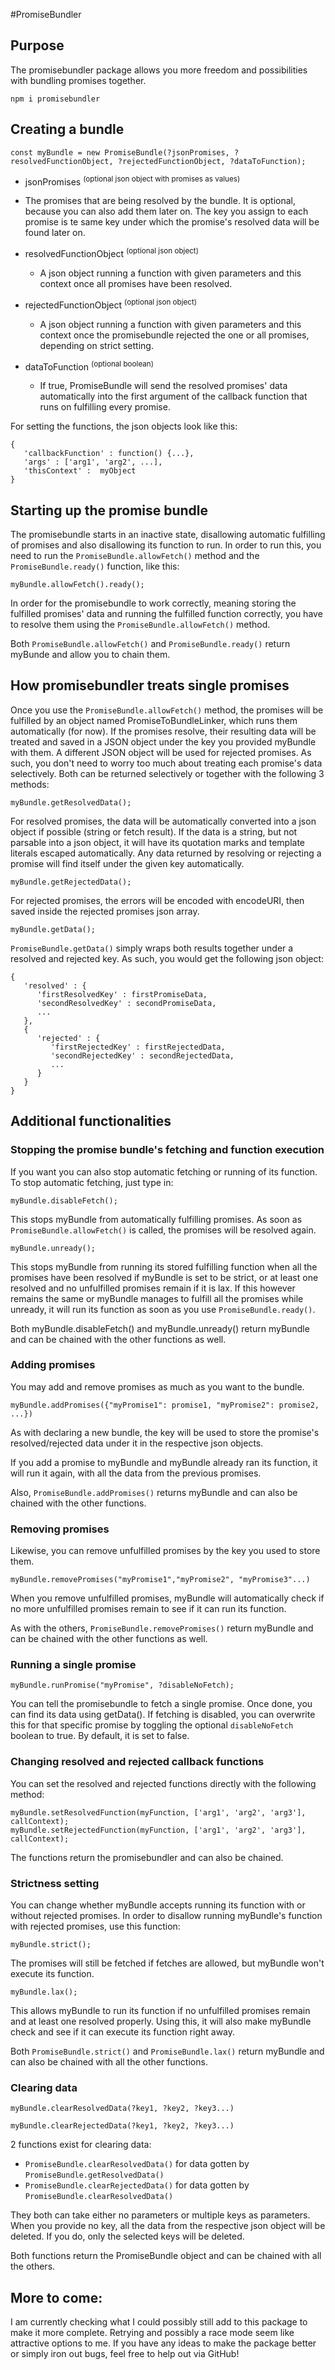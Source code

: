 #PromiseBundler

## Purpose

The promisebundler package allows you more freedom and possibilities with bundling promises together.

```
npm i promisebundler
```

## Creating a bundle

```
const myBundle = new PromiseBundle(?jsonPromises, ?resolvedFunctionObject, ?rejectedFunctionObject, ?dataToFunction);
```

 - jsonPromises <sup>(optional json object with promises as values)</sup>
  - The promises that are being resolved by the bundle. It is optional, because you can also add them later on. The key you assign to each promise is te same key under which the promise's resolved data will be found later on.

  - resolvedFunctionObject <sup>(optional json object)</sup>
    - A json object running a function with given parameters and this context once all promises have been resolved.

 - rejectedFunctionObject <sup>(optional json object)</sup>
    - A json object running a function with given parameters and this context once the promisebundle rejected the one or all promises, depending on strict setting.

 - dataToFunction <sup>(optional boolean)</sup>
    - If true, PromiseBundle will send the resolved promises' data automatically into the first argument of the callback function that runs on fulfilling every promise.

For setting the functions, the json objects look like this:
```
{
   'callbackFunction' : function() {...},
   'args' : ['arg1', 'arg2', ...],
   'thisContext' :  myObject
}
```


## Starting up the promise bundle

The promisebundle starts in an inactive state, disallowing automatic fulfilling of promises and also disallowing its function to run. In order to run this, you need to run the `PromiseBundle.allowFetch()` method and the `PromiseBundle.ready()` function, like this:

```
myBundle.allowFetch().ready();
```

In order for the promisebundle to work correctly, meaning storing the fulfilled promises' data and running the fulfilled function correctly, you have to resolve them using the `PromiseBundle.allowFetch()` method.

Both `PromiseBundle.allowFetch()` and `PromiseBundle.ready()` return myBunde and allow you to chain them.


## How promisebundler treats single promises

Once you use the `PromiseBundle.allowFetch()` method, the promises will be fulfilled by an object named PromiseToBundleLinker, which runs them automatically (for now). If the promises resolve, their resulting data will be treated and saved in a JSON object under the key you provided myBundle with them. A different JSON object will be used for rejected promises. As such, you don't need to worry too much about treating each promise's data selectively. Both can be returned selectively or together with the following 3 methods:

```
myBundle.getResolvedData();
```

For resolved promises, the data will be automatically converted into a json object if possible (string or fetch result). If the data is a string, but not parsable into a json object, it will have its quotation marks and template literals escaped automatically. Any data returned by resolving or rejecting a promise will find itself under the given key automatically.

```
myBundle.getRejectedData();
```

For rejected promises, the errors will be encoded with encodeURI, then saved inside the rejected promises json array.

```
myBundle.getData();
```

`PromiseBundle.getData()` simply wraps both results together under a resolved and rejected key. As such, you would get the following json object:

```
{
   'resolved' : {
      'firstResolvedKey' : firstPromiseData,
      'secondResolvedKey' : secondPromiseData,
      ...
   },
   {
      'rejected' : {
         'firstRejectedKey' : firstRejectedData,
         'secondRejectedKey' : secondRejectedData,
         ...
      }
   }
}
```

## Additional functionalities

### Stopping the promise bundle's fetching and function execution

If you want you can also stop automatic fetching or running of its function. To stop automatic fetching, just type in:

```
myBundle.disableFetch();
```

This stops myBundle from automatically fulfilling promises. As soon as `PromiseBundle.allowFetch()` is called, the promises will be resolved again.

```
myBundle.unready();
```

This stops myBundle from running its stored fulfilling function when all the promises have been resolved if myBundle is set to be strict, or at least one resolved and no unfulfilled promises remain if it is lax. If this however remains the same or myBundle manages to fulfill all the promises while unready, it will run its function as soon as you use `PromiseBundle.ready()`.

Both myBundle.disableFetch() and myBundle.unready() return myBundle and can be chained with the other functions as well.

### Adding promises

You may add and remove promises as much as you want to the bundle.

```
myBundle.addPromises({"myPromise1": promise1, "myPromise2": promise2, ...})
```

As with declaring a new bundle, the key will be used to store the promise's resolved/rejected data under it in the respective json objects.

If you add a promise to myBundle and myBundle already ran its function, it will run it again, with all the data from the previous promises.

Also, `PromiseBundle.addPromises()` returns myBundle and can also be chained with the other functions.

### Removing promises

Likewise, you can remove unfulfilled promises by the key you used to store them.

```
myBundle.removePromises("myPromise1","myPromise2", "myPromise3"...)
```

When you remove unfulfilled promises, myBundle will automatically check if no more unfulfilled promises remain to see if it can run its function.

As with the others, `PromiseBundle.removePromises()` return myBundle and can be chained with the other functions as well.

### Running a single promise
```
myBundle.runPromise("myPromise", ?disableNoFetch);
```

You can tell the promisebundle to fetch a single promise. Once done, you can find its data using getData(). If fetching is disabled, you can overwrite this for that specific promise by toggling the optional `disableNoFetch` boolean to true. By default, it is set to false.

### Changing resolved and rejected callback functions

You can set the resolved and rejected functions directly with the following method:

```
myBundle.setResolvedFunction(myFunction, ['arg1', 'arg2', 'arg3'], callContext);
myBundle.setRejectedFunction(myFunction, ['arg1', 'arg2', 'arg3'], callContext);
```

The functions return the promisebundler and can also be chained.

### Strictness setting

You can change whether myBundle accepts running its function with or without rejected promises. In order to disallow running myBundle's function with rejected promises, use this function:

```
myBundle.strict();
```

The promises will still be fetched if fetches are allowed, but myBundle won't execute its function.

```
myBundle.lax();
```

This allows myBundle to run its function if no unfulfilled promises remain and at least one resolved properly. Using this, it will also make myBundle check and see if it can execute its function right away.

Both `PromiseBundle.strict()` and `PromiseBundle.lax()` return myBundle and can also be chained with all the other functions.

### Clearing data

```
myBundle.clearResolvedData(?key1, ?key2, ?key3...)
```

```
myBundle.clearRejectedData(?key1, ?key2, ?key3...)
```


2 functions exist for clearing data:
   - `PromiseBundle.clearResolvedData()` for data gotten by `PromiseBundle.getResolvedData()`
   - `PromiseBundle.clearRejectedData()` for data gotten by `PromiseBundle.clearResolvedData()`

They both can take either no parameters or multiple keys as parameters. When you provide no key, all the data from the respective json object will be deleted. If you do, only the selected keys will be deleted.

Both functions return the PromiseBundle object and can be chained with all the others.


## More to come:

I am currently checking what I could possibly still add to this package to make it more complete. Retrying and possibly a race mode seem like attractive options to me. If you have any ideas to make the package better or simply iron out bugs, feel free to help out via GitHub!